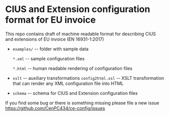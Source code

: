 # CIUS and Extension configuration format for EU invoice

This repo contains draft of machine readable format for describing CIUS and extensions of EU invoice (EN 16931-1:2017)

* `examples/` -- folder with sample data

  `*.xml` -- sample configuration files

  `*.html` -- human readable rendering of configuration files

* `xslt` -- auxiliary transformations
  `config2html.xsl` -- XSLT transformation that can render any XML configuration file into HTML

* `schema` -- schema for CIUS and Extension configuration files 

If you find some bug or there is something missing please file a new issue https://github.com/CenPC434/ce-config/issues
